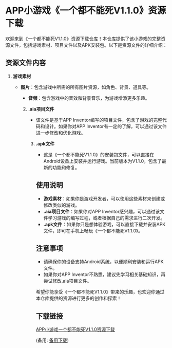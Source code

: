 # APP小游戏《一个都不能死V1.1.0》资源下载

欢迎来到《一个都不能死V1.1.0》资源下载仓库！本仓库提供了该小游戏的完整资源文件，包括游戏素材、项目文件以及APK安装包。以下是资源文件的详细介绍：

## 资源文件内容

1. **游戏素材**
   - **图片**：包含游戏中所需的所有图片资源，如角色、背景、道具等。
      - **音频**：包含游戏中的音效和背景音乐，为游戏增添更多乐趣。

      2. **.aia项目文件**
         - 该文件是基于APP Inventor编写的项目文件，包含了游戏的完整代码和设计。如果你对APP Inventor有一定的了解，可以通过该文件进一步修改和优化游戏。

         3. **.apk文件**
            - 这是《一个都不能死V1.1.0》的安装包文件，可以直接在Android设备上安装并运行游戏。当前版本为V1.1.0，包含了最新的功能和修复。

            ## 使用说明

            - **游戏素材**：如果你是游戏开发者，可以使用这些素材来创建或修改类似的游戏。
            - **.aia项目文件**：如果你对APP Inventor感兴趣，可以通过该文件学习游戏的编写过程，或者根据自己的需求进行二次开发。
            - **.apk文件**：如果你只是想体验游戏，可以直接下载并安装APK文件，即可在手机上畅玩《一个都不能死V1.1.0》。

            ## 注意事项

            - 请确保你的设备支持Android系统，以便顺利安装和运行APK文件。
            - 如果你对APP Inventor不熟悉，建议先学习相关基础知识，再尝试修改.aia项目文件。

            希望你能享受《一个都不能死V1.1.0》带来的乐趣，也欢迎你通过本仓库提供的资源进行更多的创作和探索！

            ## 下载链接
            [APP小游戏一个都不能死V1.1.0资源下载](https://pan.quark.cn/s/215a51c23bd2) 

            (备用: [备用下载](https://pan.baidu.com/s/1J2E7X-IF20F9SwkgKkQ9xw?pwd=1234))
